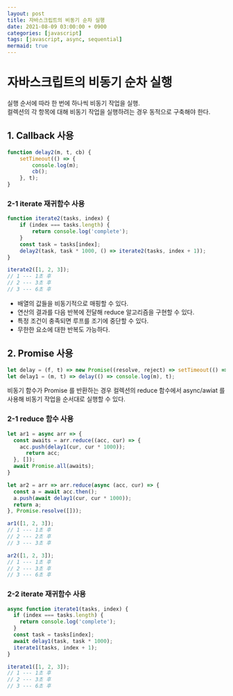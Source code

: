```yaml
---
layout: post
title: 자바스크립트의 비동기 순차 실행
date: 2021-08-09 03:00:00 + 0900
categories: [javascript]
tags: [javascript, async, sequential]
mermaid: true
---
```

# 자바스크립트의 비동기 순차 실행
실행 순서에 따라 한 번에 하나씩 비동기 작업을 실행.   
컬렉션의 각 항목에 대해 비동기 작업을 실행하려는 경우 동적으로 구축해야 한다.   


## 1. Callback 사용

```javascript
function delay2(m, t, cb) {
    setTimeout(() => {
        console.log(m);
        cb();
    }, t);
}
```

### 2-1 iterate 재귀함수 사용

```javascript
function iterate2(tasks, index) {
    if (index === tasks.length) {
        return console.log('complete');   
    }
    const task = tasks[index];
    delay2(task, task * 1000, () => iterate2(tasks, index + 1));
}

iterate2([1, 2, 3]);
// 1 --- 1초 후
// 2 --- 3초 후
// 3 --- 6초 후
```

- 배열의 값들을 비동기적으로 매핑할 수 있다.
- 연산의 결과를 다음 반복에 전달해 reduce 알고리즘을 구현할 수 있다.
- 특정 조건이 충족되면 루프를 조기에 중단할 수 있다.
- 무한한 요소에 대한 반복도 가능하다.

## 2. Promise 사용

```javascript
let delay = (f, t) => new Promise((resolve, reject) => setTimeout(() => resolve(f()), t));
let delay1 = (m, t) => delay(() => console.log(m), t);
```

비동기 함수가 Promise 를 반환하는 경우 컬렉션의 reduce 함수에서 async/awiat 를 사용해 비동기 작업을 순서대로 실행할 수 있다.

### 2-1 reduce 함수 사용

```javascript
let ar1 = async arr => {
  const awaits = arr.reduce((acc, cur) => {
    acc.push(delay1(cur, cur * 1000));
      return acc;
  }, []);
  await Promise.all(awaits);
}

let ar2 = arr => arr.reduce(async (acc, cur) => {
  const a = await acc.then();
  a.push(await delay1(cur, cur * 1000));
  return a;
}, Promise.resolve([]));

ar1([1, 2, 3]);
// 1 --- 1초 후
// 2 --- 2초 후
// 3 --- 3초 후

ar2([1, 2, 3]);
// 1 --- 1초 후
// 2 --- 3초 후
// 3 --- 6초 후
``` 

### 2-2 iterate 재귀함수 사용
```javascript
async function iterate1(tasks, index) {
  if (index === tasks.length) {
    return console.log('complete');
  }
  const task = tasks[index];
  await delay1(task, task * 1000);
  iterate1(tasks, index + 1);
}

iterate1([1, 2, 3]);
// 1 --- 1초 후
// 2 --- 3초 후
// 3 --- 6초 후
```
